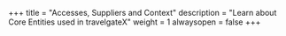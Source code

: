 +++
title = "Accesses, Suppliers and Context"
description = "Learn about Core Entities used in travelgateX"
weight = 1
alwaysopen = false
+++
